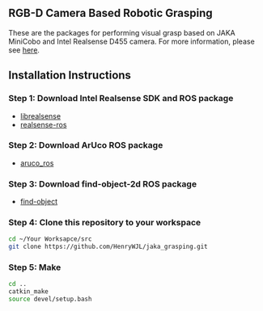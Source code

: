 ## RGB-D Camera Based Robotic Grasping

These are the packages for performing visual grasp based on JAKA MiniCobo and Intel Realsense D455 camera. For more information, please see [here](https://github.com/HenryWJL/RGB-D_Camera_Based_Robotic_Grasping_Project).

## Installation Instructions

### Step 1: Download Intel Realsense SDK and ROS package
- [librealsense](https://github.com/IntelRealSense/librealsense)
- [realsense-ros](https://github.com/IntelRealSense/realsense-ros/tree/ros1-legacy)

### Step 2: Download ArUco ROS package 
- [aruco_ros](https://github.com/pal-robotics/aruco_ros)

### Step 3: Download find-object-2d ROS package
- [find-object](https://github.com/introlab/find-object)

### Step 4: Clone this repository to your workspace
```bash
cd ~/Your Worksapce/src
git clone https://github.com/HenryWJL/jaka_grasping.git
```

### Step 5: Make
```bash
cd ..
catkin_make
source devel/setup.bash
```

